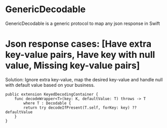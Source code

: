 # GenericDecodable
GenericDecodable is a generic protocol to map any json response in Swift

# Json response cases: [Have extra key-value pairs, Have key with null value, Missing key-value pairs]

Solution: Ignore extra key-value, map the desired key-value and handle null with default value based on your business.

```
public extension KeyedDecodingContainer {
    func decodeWrapper<T>(key: K, defaultValue: T) throws -> T
        where T : Decodable {
        return try decodeIfPresent(T.self, forKey: key) ?? defaultValue
    }
}
